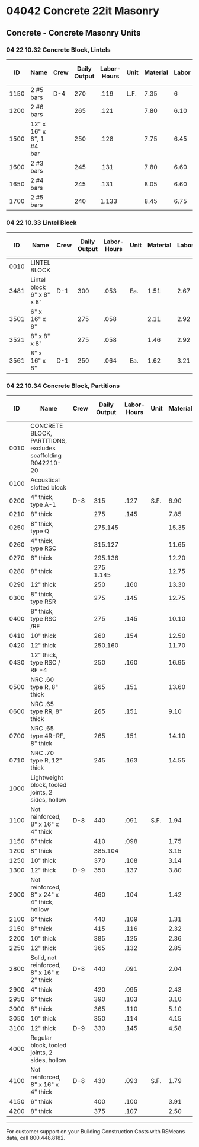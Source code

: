 # 04042 Concrete 22it Masonry

## Concrete - Concrete Masonry Units

### 04 22 10.32 Concrete Block, Lintels

| ID   | Name                        | Crew | Daily Output | Labor-Hours | Unit | Material | Labor | Equipment | Total  | Total Incl O&P |
|------|-----------------------------|------|--------------|-------------|------|----------|-------|-----------|--------|---------------|
| 1150 | 2 #5 bars                   | D-4  | 270          | .119        | L.F. | 7.35     | 6     | .51       | 13.86  | 17.65         |
| 1200 | 2 #6 bars                   |      | 265          | .121        |      | 7.80     | 6.10  | .52       | 14.42  | 18.25         |
| 1500 | 12" x 16" x 8", 1 #4 bar    |      | 250          | .128        |      | 7.75     | 6.45  | .55       | 14.75  | 18.80         |
| 1600 | 2 #3 bars                   |      | 245          | .131        |      | 7.80     | 6.60  | .57       | 14.97  | 19.05         |
| 1650 | 2 #4 bars                   |      | 245          | .131        |      | 8.05     | 6.60  | .57       | 15.22  | 19.40         |
| 1700 | 2 #5 bars                   |      | 240          | 1.133       |      | 8.45     | 6.75  | .58       | 15.78  | 20            |

### 04 22 10.33 Lintel Block

| ID   | Name                      | Crew | Daily Output | Labor-Hours | Unit | Material | Labor | Equipment | Total | Total Incl O&P |
|------|---------------------------|------|--------------|-------------|------|----------|-------|-----------|-------|---------------|
| 0010 | LINTEL BLOCK              |      |              |             |      |          |       |           |       |               |
| 3481 | Lintel block 6" x 8" x 8" | D-1  | 300          | .053        | Ea.  | 1.51     | 2.67  |           | 4.18  | 5.65          |
| 3501 | 6" x 16" x 8"             |      | 275          | .058        |      | 2.11     | 2.92  |           | 5.03  | 6.70          |
| 3521 | 8" x 8" x 8"              |      | 275          | .058        |      | 1.46     | 2.92  |           | 4.38  | 6             |
| 3561 | 8" x 16" x 8"             | D-1  | 250          | .064        | Ea.  | 1.62     | 3.21  |           | 4.83  | 6.60          |

### 04 22 10.34 Concrete Block, Partitions

| ID   | Name                                         | Crew | Daily Output | Labor-Hours | Unit | Material | Labor | Equipment | Total  | Total Incl O&P |
|------|----------------------------------------------|------|--------------|-------------|------|----------|-------|-----------|--------|---------------|
| 0010 | CONCRETE BLOCK, PARTITIONS, excludes scaffolding R042210-20 |      |              |             |      |          |       |           |        |               |
| 0100 | Acoustical slotted block                     |      |              |             |      |          |       |           |        |               |
| 0200 | 4" thick, type A-1                           | D-8  | 315          | .127        | S.F. | 6.90     | 6.50  |           | 13.40  | 17.35         |
| 0210 | 8" thick                                     |      | 275          | .145        |      | 7.85     | 7.45  |           | 15.30  | 19.80         |
| 0250 | 8" thick, type Q                             |      | 275.145      |             |      | 15.35    | 7.45  |           | 22.80  | 28            |
| 0260 | 4" thick, type RSC                           |      | 315.127      |             |      | 11.65    | 6.50  |           | 18.15  | 22.50         |
| 0270 | 6" thick                                     |      | 295.136      |             |      | 12.20    | 6.95  |           | 19.15  | 24            |
| 0280 | 8" thick                                     |      | 275 1.145    |             |      | 12.75    | 7.45  |           | 20.20  | 225222        |
| 0290 | 12" thick                                    |      | 250          | .160        |      | 13.30    | 8.20  |           | 21.50  | 27            |
| 0300 | 8" thick, type RSR                           |      | 275          | .145        |      | 12.75    | 7.45  |           | 20.20  | 25            |
| 0400 | 8" thick, type RSC /RF                       |      | 275          | .145        |      | 10.10    | 7.45  |           | 17.55  | 22.50         |
| 0410 | 10" thick                                    |      | 260          | .154        |      | 12.50    | 7.85  |           | 20.35  | 25.50         |
| 0420 | 12" thick                                    |      | 250.160      |             |      | 11.70    | 8.20  |           | 19.90  | 25            |
| 0430 | 12" thick, type RSC / RF -4                  |      | 250          | .160        |      | 16.95    | 8.20  |           | 25.15  | 31            |
| 0500 | NRC .60 type R, 8" thick                     |      | 265          | .151        |      | 13.60    | 7.70  |           | 21.30  | 26.50         |
| 0600 | NRC .65 type RR, 8" thick                    |      | 265          | .151        |      | 9.10     | 7.70  |           | 16.80  | 21.50         |
| 0700 | NRC .65 type 4R-RF, 8" thick                 |      | 265          | .151        |      | 14.10    | 7.70  |           | 21.80  | 27            |
| 0710 | NRC .70 type R, 12" thick                    |      | 245          | .163        |      | 14.55    | 8.35  |           | 22.90  | 28.50         |
| 1000 | Lightweight block, tooled joints, 2 sides, hollow |      |              |             |      |          |       |           |        |               |
| 1100 | Not reinforced, 8" x 16" x 4" thick          | D-8  | 440          | .091        | S.F. | 1.94     | 4.65  |           | 6.59   | 9.15          |
| 1150 | 6" thick                                     |      | 410          | .098        |      | 1.75     | 4.99  |           | 6.74   | 9.40          |
| 1200 | 8" thick                                     |      | 385.104      |             |      | 3.15     | 5.30  |           | 8.45   | 11.45         |
| 1250 | 10" thick                                    |      | 370          | .108        |      | 3.14     | 5.55  |           | 8.69   | 11.75         |
| 1300 | 12" thick                                    | D-9  | 350          | .137        |      | 3.80     | 6.85  |           | 10.65  | 14.50         |
| 2000 | Not reinforced, 8" x 24" x 4" thick, hollow  |      | 460          | .104        |      | 1.42     | 5.25  |           | 6.67   | 9.40          |
| 2100 | 6" thick                                     |      | 440          | .109        |      | 1.31     | 5.45  |           | 6.76   | 9.65          |
| 2150 | 8" thick                                     |      | 415          | .116        |      | 2.32     | 5.80  |           | 8.12   | 11.25         |
| 2200 | 10" thick                                    |      | 385          | .125        |      | 2.36     | 6.25  |           | 8.61   | 12            |
| 2250 | 12" thick                                    |      | 365          | .132        |      | 2.85     | 6.60  |           | 9.45   | 13.05         |
| 2800 | Solid, not reinforced, 8" x 16" x 2" thick   | D-8  | 440          | .091        |      | 2.04     | 4.65  |           | 6.69   | 9.25          |
| 2900 | 4" thick                                     |      | 420          | .095        |      | 2.43     | 4.87  |           | 7.30   | 9.95          |
| 2950 | 6" thick                                     |      | 390          | .103        |      | 3.10     | 5.25  |           | 8.35   | 11.30         |
| 3000 | 8" thick                                     |      | 365          | .110        |      | 5.10     | 5.60  |           | 10.70  | 14            |
| 3050 | 10" thick                                    |      | 350          | .114        |      | 4.15     | 5.85  |           | 10     | 13.35         |
| 3100 | 12" thick                                    | D-9  | 330          | .145        |      | 4.58     | 7.30  |           | 11.88  | 16            |
| 4000 | Regular block, tooled joints, 2 sides, hollow|      |              |             |      |          |       |           |        |               |
| 4100 | Not reinforced, 8" x 16" x 4" thick          | D-8  | 430          | .093        | S.F. | 1.79     | 4.76  |           | 6.55   | 9.10          |
| 4150 | 6" thick                                     |      | 400          | .100        |      | 3.91     | 5.10  |           | 9.01   | 12            |
| 4200 | 8" thick                                     |      | 375          | .107        |      | 2.50     | 5.45  |           | 7.95   | 10.95         |

---

For customer support on your Building Construction Costs with RSMeans data, call 800.448.8182.